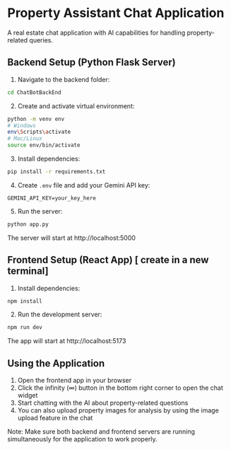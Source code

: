 # Property Assistant Chat Application

A real estate chat application with AI capabilities for handling property-related queries.

## Backend Setup (Python Flask Server)

1. Navigate to the backend folder:
```bash
cd ChatBotBackEnd
```

2. Create and activate virtual environment:
```bash
python -m venv env
# Windows
env\Scripts\activate
# Mac/Linux
source env/bin/activate
```

3. Install dependencies:
```bash
pip install -r requirements.txt
```

4. Create `.env` file and add your Gemini API key:
```
GEMINI_API_KEY=your_key_here
```

5. Run the server:
```bash
python app.py
```
The server will start at http://localhost:5000

## Frontend Setup (React App) [ create in a new terminal]

1. Install dependencies:
```bash
npm install
```

2. Run the development server:
```bash
npm run dev
```
The app will start at http://localhost:5173

## Using the Application

1. Open the frontend app in your browser
2. Click the infinity (∞) button in the bottom right corner to open the chat widget
3. Start chatting with the AI about property-related questions
4. You can also upload property images for analysis by using the image upload feature in the chat

Note: Make sure both backend and frontend servers are running simultaneously for the application to work properly.